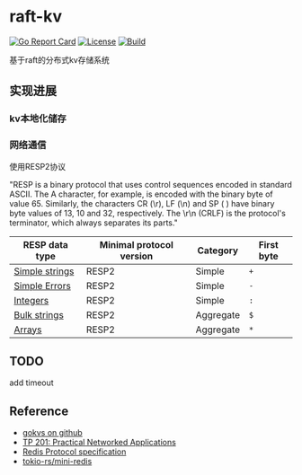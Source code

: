 # raft-kv
[![Go Report Card](https://goreportcard.com/badge/github.com/huiming23344/kv-raft)](https://goreportcard.com/report/github.com/huiming23344/kv-raft)
[![License](https://img.shields.io/badge/License-Apache%202.0-blue.svg)](https://github.com/huiming23344/kv-raft/blob/master/LICENSE)
[![Build](https://github.com/huiming23344/kv-raft/actions/workflows/build.yml/badge.svg?branch=master)](https://github.com/huiming23344/kv-raft/actions/workflow)

基于raft的分布式kv存储系统

## 实现进展

### kv本地化储存


### 网络通信
使用RESP2协议

"RESP is a binary protocol that uses control sequences encoded in standard ASCII. The A character, for example, is encoded with the binary byte of value 65. Similarly, the characters CR (\r), LF (\n) and SP ( ) have binary byte values of 13, 10 and 32, respectively.
The \r\n (CRLF) is the protocol's terminator, which always separates its parts."

| RESP data type                                                                                 | Minimal protocol version | Category  | First byte |
| ---------------------------------------------------------------------------------------------- | ------------------------ | --------- | ---------- |
| [Simple strings](https://redis.io/docs/latest/develop/reference/protocol-spec/#simple-strings) | RESP2                    | Simple    | `+`        |
| [Simple Errors](https://redis.io/docs/latest/develop/reference/protocol-spec/#simple-errors)   | RESP2                    | Simple    | `-`        |
| [Integers](https://redis.io/docs/latest/develop/reference/protocol-spec/#integers)             | RESP2                    | Simple    | `:`        |
| [Bulk strings](https://redis.io/docs/latest/develop/reference/protocol-spec/#bulk-strings)     | RESP2                    | Aggregate | `$`        |
| [Arrays](https://redis.io/docs/latest/develop/reference/protocol-spec/#arrays)                 | RESP2                    | Aggregate | `*`        |

## TODO
add timeout





## Reference
- [gokvs on github](https://github.com/ZuoFuhong/gokvs)
- [TP 201: Practical Networked Applications](https://github.com/pingcap/talent-plan/blob/master/courses/rust/docs/lesson-plan.md)
- [Redis Protocol specification](https://redis.io/topics/protocol)
- [tokio-rs/mini-redis](https://github.com/tokio-rs/mini-redis)
